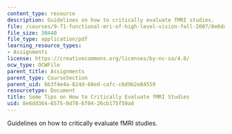 ```yaml
---
content_type: resource
description: Guidelines on how to critically evaluate fMRI studies.
file: /courses/9-71-functional-mri-of-high-level-vision-fall-2007/8e6dd36465750d786f0426cb175f59ad_crtqufmripapr.pdf
file_size: 30440
file_type: application/pdf
learning_resource_types:
- Assignments
license: https://creativecommons.org/licenses/by-nc-sa/4.0/
ocw_type: OCWFile
parent_title: Assignments
parent_type: CourseSection
parent_uid: bb3f4e4a-824d-68ed-cafc-c6d9b2e84559
resourcetype: Document
title: Some Tips on How to Critically Evaluate fMRI Studies
uid: 8e6dd364-6575-0d78-6f04-26cb175f59ad
---
```

Guidelines on how to critically evaluate fMRI studies.